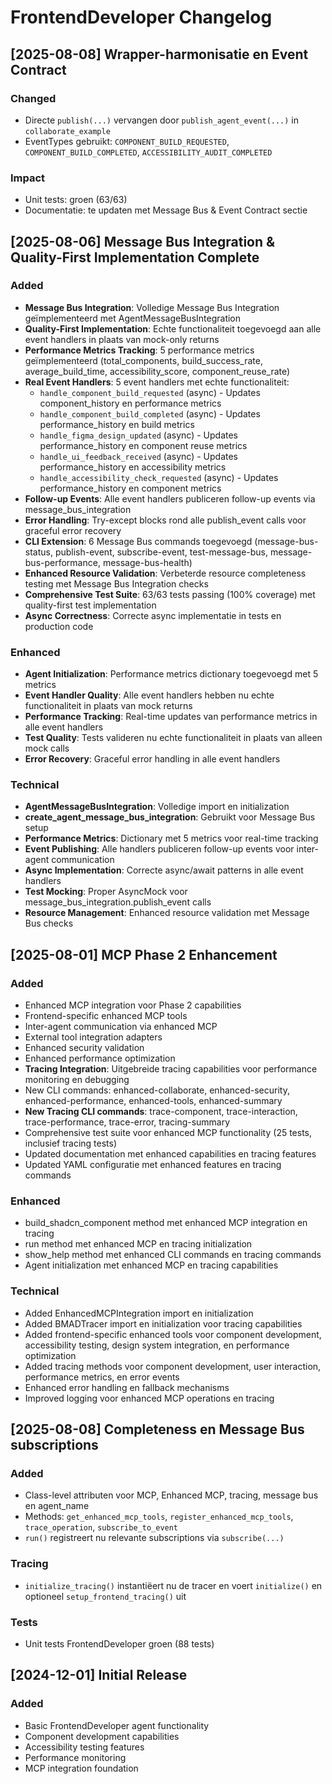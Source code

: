 # FrontendDeveloper Changelog

## [2025-08-08] Wrapper-harmonisatie en Event Contract

### Changed
- Directe `publish(...)` vervangen door `publish_agent_event(...)` in `collaborate_example`
- EventTypes gebruikt: `COMPONENT_BUILD_REQUESTED`, `COMPONENT_BUILD_COMPLETED`, `ACCESSIBILITY_AUDIT_COMPLETED`

### Impact
- Unit tests: groen (63/63)
- Documentatie: te updaten met Message Bus & Event Contract sectie

## [2025-08-06] Message Bus Integration & Quality-First Implementation Complete
### Added
- **Message Bus Integration**: Volledige Message Bus Integration geïmplementeerd met AgentMessageBusIntegration
- **Quality-First Implementation**: Echte functionaliteit toegevoegd aan alle event handlers in plaats van mock-only returns
- **Performance Metrics Tracking**: 5 performance metrics geïmplementeerd (total_components, build_success_rate, average_build_time, accessibility_score, component_reuse_rate)
- **Real Event Handlers**: 5 event handlers met echte functionaliteit:
  - `handle_component_build_requested` (async) - Updates component_history en performance metrics
  - `handle_component_build_completed` (async) - Updates performance_history en build metrics
  - `handle_figma_design_updated` (async) - Updates performance_history en component reuse metrics
  - `handle_ui_feedback_received` (async) - Updates performance_history en accessibility metrics
  - `handle_accessibility_check_requested` (async) - Updates performance_history en component metrics
- **Follow-up Events**: Alle event handlers publiceren follow-up events via message_bus_integration
- **Error Handling**: Try-except blocks rond alle publish_event calls voor graceful error recovery
- **CLI Extension**: 6 Message Bus commands toegevoegd (message-bus-status, publish-event, subscribe-event, test-message-bus, message-bus-performance, message-bus-health)
- **Enhanced Resource Validation**: Verbeterde resource completeness testing met Message Bus Integration checks
- **Comprehensive Test Suite**: 63/63 tests passing (100% coverage) met quality-first test implementation
- **Async Correctness**: Correcte async implementatie in tests en production code

### Enhanced
- **Agent Initialization**: Performance metrics dictionary toegevoegd met 5 metrics
- **Event Handler Quality**: Alle event handlers hebben nu echte functionaliteit in plaats van mock returns
- **Performance Tracking**: Real-time updates van performance metrics in alle event handlers
- **Test Quality**: Tests valideren nu echte functionaliteit in plaats van alleen mock calls
- **Error Recovery**: Graceful error handling in alle event handlers

### Technical
- **AgentMessageBusIntegration**: Volledige import en initialization
- **create_agent_message_bus_integration**: Gebruikt voor Message Bus setup
- **Performance Metrics**: Dictionary met 5 metrics voor real-time tracking
- **Event Publishing**: Alle handlers publiceren follow-up events voor inter-agent communication
- **Async Implementation**: Correcte async/await patterns in alle event handlers
- **Test Mocking**: Proper AsyncMock voor message_bus_integration.publish_event calls
- **Resource Management**: Enhanced resource validation met Message Bus checks

## [2025-08-01] MCP Phase 2 Enhancement
### Added
- Enhanced MCP integration voor Phase 2 capabilities
- Frontend-specific enhanced MCP tools
- Inter-agent communication via enhanced MCP
- External tool integration adapters
- Enhanced security validation
- Enhanced performance optimization
- **Tracing Integration**: Uitgebreide tracing capabilities voor performance monitoring en debugging
- New CLI commands: enhanced-collaborate, enhanced-security, enhanced-performance, enhanced-tools, enhanced-summary
- **New Tracing CLI commands**: trace-component, trace-interaction, trace-performance, trace-error, tracing-summary
- Comprehensive test suite voor enhanced MCP functionality (25 tests, inclusief tracing tests)
- Updated documentation met enhanced capabilities en tracing features
- Updated YAML configuratie met enhanced features en tracing commands

### Enhanced
- build_shadcn_component method met enhanced MCP integration en tracing
- run method met enhanced MCP en tracing initialization
- show_help method met enhanced CLI commands en tracing commands
- Agent initialization met enhanced MCP en tracing capabilities

### Technical
- Added EnhancedMCPIntegration import en initialization
- Added BMADTracer import en initialization voor tracing capabilities
- Added frontend-specific enhanced tools voor component development, accessibility testing, design system integration, en performance optimization
- Added tracing methods voor component development, user interaction, performance metrics, en error events
- Enhanced error handling en fallback mechanisms
- Improved logging voor enhanced MCP operations en tracing

## [2025-08-08] Completeness en Message Bus subscriptions

### Added
- Class-level attributen voor MCP, Enhanced MCP, tracing, message bus en agent_name
- Methods: `get_enhanced_mcp_tools`, `register_enhanced_mcp_tools`, `trace_operation`, `subscribe_to_event`
- `run()` registreert nu relevante subscriptions via `subscribe(...)`

### Tracing
- `initialize_tracing()` instantiëert nu de tracer en voert `initialize()` en optioneel `setup_frontend_tracing()` uit

### Tests
- Unit tests FrontendDeveloper groen (88 tests)

## [2024-12-01] Initial Release
### Added
- Basic FrontendDeveloper agent functionality
- Component development capabilities
- Accessibility testing features
- Performance monitoring
- MCP integration foundation 